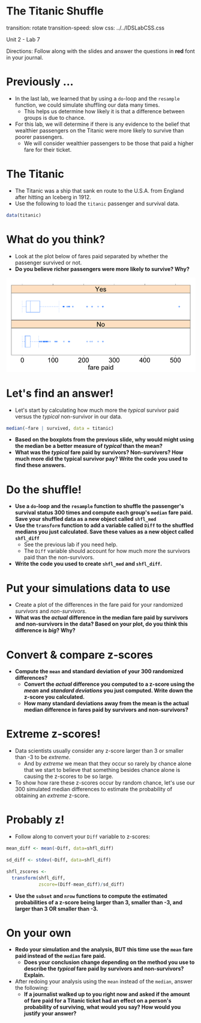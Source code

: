 The Titanic Shuffle
========================================================
transition: rotate
transition-speed: slow
css: ../../IDSLabCSS.css

Unit 2 - Lab 7  

Directions: Follow along with the slides and answer the questions in **red** font in your journal.
 



Previously ...
==============

- In the last lab, we learned that by using a `do`-loop and the `resample` function, we could simulate shuffling our data many times.
  - This helps us determine how likely it is that a difference between groups is due to chance.
- For this lab, we will determine if there is any evidence to the belief that wealthier passengers on the Titanic were more likely to survive than poorer passengers.
  - We will consider wealthier passengers to be those that paid a higher fare for their ticket.



The Titanic
===========

- The Titanic was a ship that sank en route to the U.S.A. from England after hitting an Iceberg in 1912.
- Use the following to load the `titanic` passenger and survival data.

```r
data(titanic)
```


What do you think?
==================

- Look at the plot below of fares paid separated by whether the passenger survived or not.
- **Do you believe richer passengers were more likely to survive? Why?**

<img src="unit2lab7-figure/unnamed-chunk-3.png" title="plot of chunk unnamed-chunk-3" alt="plot of chunk unnamed-chunk-3" style="display: block; margin: auto;" />


Let's find an answer!
=======================

- Let's start by calculating how much more the _typical_ survivor paid versus the _typical_ non-survivor in our data.

```r
median(~fare | survived, data = titanic)
```
  - **Based on the boxplots from the previous slide, why would might using the median be a better measure of _typical_ than the mean?**
  - **What was the _typical_ fare paid by survivors? Non-survivers? How much more did the typical survivor pay? Write the code you used to find these answers.**

Do the shuffle!
==============

- **Use a `do`-loop and the `resample` function to shuffle the passenger's survival status 300 times and compute each group's `median` fare paid. Save your shuffled data as a new object called `shfl_med`**
- **Use the `transform` function to add a variable called `Diff` to the shuffled medians you just calculated. Save these values as a new object called `shfl_diff`**
  - See the previous lab if you need help.
  - The `Diff` variable should account for how much _more_ the survivors paid than the non-survivors.
- **Write the code you used to create `shfl_med` and `shfl_diff`.**
  

Put your simulations data to use
===============================

- Create a plot of the differences in the fare paid for your randomized _survivors_ and _non-survivors_.
- **What was the _actual_ difference in the median fare paid by survivors and non-survivors in the data? Based on your plot, do you think this difference is _big_? Why?**


Convert & compare z-scores
=========================

- **Compute the `mean` and standard deviation of your 300 randomized differences?**
  - **Convert the _actual_ difference you computed to a z-score using the _mean_ and _standard deviations_ you just computed. Write down the z-score you calculated.**
  - **How many standard deviations away from the mean is the actual median difference in fares paid by survivors and non-survivors?**
  

Extreme z-scores!
================

- Data scientists usually consider any z-score larger than 3 or smaller than -3 to be _extreme_.
  - And by _extreme_ we mean that they occur so rarely by chance alone that we start to believe that something besides chance alone is causing the z-scores to be so large.
- To show how rare these z-scores occur by random chance, let's use our 300 simulated median differences to estimate the probability of obtaining an _extreme_ z-score.


Probably z!
===========

- Follow along to convert your `Diff` variable to z-scores:

```r
mean_diff <- mean(~Diff, data=shfl_diff)
```

```r
sd_diff <- stdev(~Diff, data=shfl_diff)
```

```r
shfl_zscores <- 
  transform(shfl_diff, 
            zscore=(Diff-mean_diff)/sd_diff)
```
- **Use the `subset` and `nrow` functions to compute the estimated probabilities of a z-score being larger than 3, smaller than -3, and larger than 3 OR smaller than -3.**


On your own
===========

- **Redo your simulation and the analysis, BUT this time use the `mean` fare paid instead of the `median` fare paid.**
  - **Does your conclusion change depending on the method you use to describe the _typical_ fare paid by survivors and non-survivors? Explain.**
- After redoing your analysis using the `mean` instead of the `median`, answer the following:
  - **If a journalist walked up to you right now and asked if the amount of fare paid for a Titanic ticket had an effect on a person's probability of surviving, what would you say? How would you justify your answer?**
